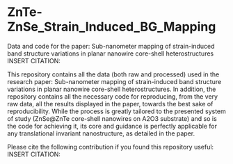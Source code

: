 # ZnTe-ZnSe_Strain_Induced_BG_Mapping
Data and code for the paper: Sub-nanometer mapping of strain-induced band structure variations in planar nanowire core-shell heterostructures 
INSERT CITATION:

This repository contains all the data (both raw and processed) used in the research paper: Sub-nanometer mapping of strain-induced band structure variations in planar nanowire core-shell heterostructures.
In addition, the repository contains all the necessary code for reproducing, from the very raw data, all the results displayed in the paper, towards the best sake of reproducibility. 
While the process is greatly tailored to the presented system of study (ZnSe@ZnTe core-shell nanowires on A2O3 substrate) and so is the code for achieving it, its core and guidance is perfectly applicable for any translational invariant nanostructure, as detailed in the paper.

Please cite the following contribution if you found this repository useful: INSERT CITATION:


